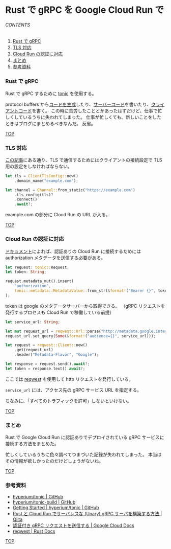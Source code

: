 # Rust で gRPC を Google Cloud Run で

<a id="top"></a>

###### CONTENTS

1. [Rust で gRPC](#tonic)
1. [TLS 対応](#tonic-tls)
1. [Cloud Run の認証に対応](#auth-for-cloud-run)
1. [まとめ](#postscript)
1. [参考資料](#reference)

<a id="tonic"></a>

### Rust で gRPC

Rust で gRPC するために [tonic](https://github.com/hyperium/tonic) を使用する。

protocol buffers から[コードを生成](https://github.com/hyperium/tonic/tree/master/tonic-build)したり、[サーバーコード](https://github.com/hyperium/tonic/blob/master/examples/helloworld-tutorial.md#writing-our-server)を書いたり、[クライアントコード](https://github.com/hyperium/tonic/blob/master/examples/helloworld-tutorial.md#writing-our-client)を書く。
この時に苦労したこととかあったはずだけど、仕事で忙しくしているうちに失われてしまった。
仕事が忙しくても、新しいことをしたときはブログにまとめるべきなんだ。
反省。

[TOP](#top)
<a id="tonic-tls"></a>

### TLS 対応

[この記事](https://qiita.com/K-Kachi/items/67c871a09f22d839eeff#grpc-クライアント)にある通り、TLS で通信するためにはクライアントの接続設定で TLS 用の設定をしなければならない。

```rust
let tls = ClientTlsConfig::new()
    .domain_name("example.com");

let channel = Channel::from_static("https://example.com")
    .tls_config(tls)?
    .connect()
    .await?;
```

example.com の部分に Cloud Run の URL が入る。

[TOP](#top)
<a id="auth-for-cloud-run"></a>

### Cloud Run の認証に対応

[ドキュメント](https://cloud.google.com/run/docs/samples/cloudrun-grpc-request-auth)によれば、認証ありの Cloud Run に接続するためには authorization メタデータを送信する必要がある。

```rust
let request: tonic::Request;
let token: String;

request.metadata_mut().insert(
    "authorization",
    tonic::metadata::MetadataValue::from_str(&format!("Bearer {}", token))?,
);
```

token は google のメタデータサーバーから取得できる。
（gRPC リクエストを発行するプロセスも Cloud Run で稼働している前提）

```rust
let service_url: String;

let mut request_url = reqwest::Url::parse("http://metadata.google.internal/computeMetadata/v1/instance/service-accounts/default/identity")?;
request_url.set_query(Some(&format!("audience={}", service_url)));

let request = reqwest::Client::new()
    .get(request_url)
    .header("Metadata-Flavor", "Google");

let response = request.send().await?;
let token = response.text().await?;
```

ここでは [reqwest](https://docs.rs/reqwest/0.11.6/reqwest/index.html) を使用して http リクエストを発行している。

`service_url` には、アクセス先の gRPC サービス URL を指定する。

ちなみに、「すべてのトラフィックを許可」しないといけない。

[TOP](#top)
<a id="postscript"></a>

### まとめ

Rust で Google Cloud Run に認証ありでデプロイされている gRPC サービスに接続する方法をまとめた。

忙しくしているうちに色々調べてつまづいた記録が失われてしまった。
本当はその情報が欲しかったのだけどしょうがないね。

[TOP](#top)
<a id="reference"></a>

### 参考資料

-   [hyperium/tonic | GitHub](https://github.com/hyperium/tonic)
-   [hyperium/tonic-build | GitHub](https://github.com/hyperium/tonic/tree/master/tonic-build)
-   [Getting Started | hyperium/tonic | GitHub](https://github.com/hyperium/tonic/blob/master/examples/helloworld-tutorial.md#writing-our-server)
-   [Rust と Cloud Run でサーバレスな (Unary) gRPC サーバを構築する方法 | Qiita](https://qiita.com/K-Kachi/items/67c871a09f22d839eeff)
-   [認証付き gRPC リクエストを送信する | Google Cloud Docs](https://cloud.google.com/run/docs/samples/cloudrun-grpc-request-auth)
-   [reqwest | Rust Docs](https://docs.rs/reqwest/0.11.6/reqwest/index.html)

[TOP](#top)
